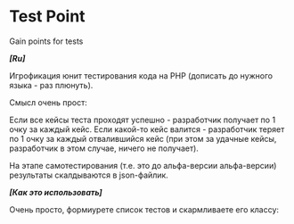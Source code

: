 Test Point
=========

Gain points for tests

***[Ru]***

Игрофикация юнит тестирования кода на PHP (дописать до нужного языка - раз плюнуть).

Смысл очень прост:

Если все кейсы теста проходят успешно - разработчик получает по 1 очку за каждый кейс.
Если какой-то кейс валится - разработчик теряет по 1 очку за каждый отвалившийся кейс (при этом за удачные кейсы, разработчик в этом случае, ничего не получает).

На этапе самотестирования (т.е. это до альфа-версии альфа-версии) результаты скалдываются в json-файлик.

***[Как это использовать]***

Очень просто, формиурете список тестов и скармливаете его классу:

<?php

$testPoint = new TestPoint('developer name', ['path/to/test/1', 'path/to/test/2']);

// Или указываем директорию, где лежат тесты (поддиректории поддерживаются):

// $testPoint = new TestPoint('sett', 'path/to/tests');

Как видно, использовать можно по крону или любому таймеру, какой у вас используется, например, при CI.
Результаты сейчас выглядят примерно так:

<?php

$testPoint = new TestPoint('sett', ['Mytest']);

Result:

  {
    "sett":
    {
      "points":8,
      "log":
      [
        {"status":"WIN","datetime":"2013-10-16 17:21:47","points":"3"},
        {"status":"WIN","datetime":"2013-10-16 17:23:37","points":"3"},
        {"status":"lose","datetime":"2013-10-16 17:33:26","points":"1","possible":"3"},
        {"status":"WIN","datetime":"2013-10-16 17:33:32","points":"3"}
      ]
    }
  }

